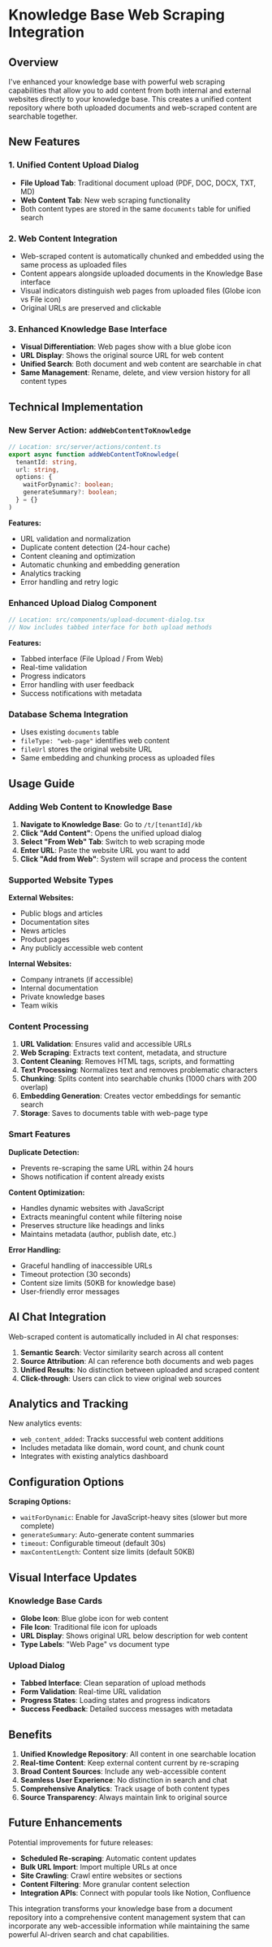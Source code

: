 # Knowledge Base Web Scraping Integration

## Overview

I've enhanced your knowledge base with powerful web scraping capabilities that allow you to add content from both internal and external websites directly to your knowledge base. This creates a unified content repository where both uploaded documents and web-scraped content are searchable together.

## New Features

### 1. **Unified Content Upload Dialog**
- **File Upload Tab**: Traditional document upload (PDF, DOC, DOCX, TXT, MD)
- **Web Content Tab**: New web scraping functionality
- Both content types are stored in the same `documents` table for unified search

### 2. **Web Content Integration**
- Web-scraped content is automatically chunked and embedded using the same process as uploaded files
- Content appears alongside uploaded documents in the Knowledge Base interface
- Visual indicators distinguish web pages from uploaded files (Globe icon vs File icon)
- Original URLs are preserved and clickable

### 3. **Enhanced Knowledge Base Interface**
- **Visual Differentiation**: Web pages show with a blue globe icon
- **URL Display**: Shows the original source URL for web content
- **Unified Search**: Both document and web content are searchable in chat
- **Same Management**: Rename, delete, and view version history for all content types

## Technical Implementation

### New Server Action: `addWebContentToKnowledge`
```typescript
// Location: src/server/actions/content.ts
export async function addWebContentToKnowledge(
  tenantId: string,
  url: string,
  options: {
    waitForDynamic?: boolean;
    generateSummary?: boolean;
  } = {}
)
```

**Features:**
- URL validation and normalization
- Duplicate content detection (24-hour cache)
- Content cleaning and optimization
- Automatic chunking and embedding generation
- Analytics tracking
- Error handling and retry logic

### Enhanced Upload Dialog Component
```typescript
// Location: src/components/upload-document-dialog.tsx
// Now includes tabbed interface for both upload methods
```

**Features:**
- Tabbed interface (File Upload / From Web)
- Real-time validation
- Progress indicators
- Error handling with user feedback
- Success notifications with metadata

### Database Schema Integration
- Uses existing `documents` table
- `fileType: "web-page"` identifies web content
- `fileUrl` stores the original website URL
- Same embedding and chunking process as uploaded files

## Usage Guide

### Adding Web Content to Knowledge Base

1. **Navigate to Knowledge Base**: Go to `/t/[tenantId]/kb`
2. **Click "Add Content"**: Opens the unified upload dialog
3. **Select "From Web" Tab**: Switch to web scraping mode
4. **Enter URL**: Paste the website URL you want to add
5. **Click "Add from Web"**: System will scrape and process the content

### Supported Website Types

**External Websites:**
- Public blogs and articles
- Documentation sites
- News articles
- Product pages
- Any publicly accessible web content

**Internal Websites:**
- Company intranets (if accessible)
- Internal documentation
- Private knowledge bases
- Team wikis

### Content Processing

1. **URL Validation**: Ensures valid and accessible URLs
2. **Web Scraping**: Extracts text content, metadata, and structure
3. **Content Cleaning**: Removes HTML tags, scripts, and formatting
4. **Text Processing**: Normalizes text and removes problematic characters
5. **Chunking**: Splits content into searchable chunks (1000 chars with 200 overlap)
6. **Embedding Generation**: Creates vector embeddings for semantic search
7. **Storage**: Saves to documents table with web-page type

### Smart Features

**Duplicate Detection:**
- Prevents re-scraping the same URL within 24 hours
- Shows notification if content already exists

**Content Optimization:**
- Handles dynamic websites with JavaScript
- Extracts meaningful content while filtering noise
- Preserves structure like headings and links
- Maintains metadata (author, publish date, etc.)

**Error Handling:**
- Graceful handling of inaccessible URLs
- Timeout protection (30 seconds)
- Content size limits (50KB for knowledge base)
- User-friendly error messages

## AI Chat Integration

Web-scraped content is automatically included in AI chat responses:

1. **Semantic Search**: Vector similarity search across all content
2. **Source Attribution**: AI can reference both documents and web pages
3. **Unified Results**: No distinction between uploaded and scraped content
4. **Click-through**: Users can click to view original web sources

## Analytics and Tracking

New analytics events:
- `web_content_added`: Tracks successful web content additions
- Includes metadata like domain, word count, and chunk count
- Integrates with existing analytics dashboard

## Configuration Options

**Scraping Options:**
- `waitForDynamic`: Enable for JavaScript-heavy sites (slower but more complete)
- `generateSummary`: Auto-generate content summaries
- `timeout`: Configurable timeout (default 30s)
- `maxContentLength`: Content size limits (default 50KB)

## Visual Interface Updates

### Knowledge Base Cards
- **Globe Icon**: Blue globe icon for web content
- **File Icon**: Traditional file icon for uploads
- **URL Display**: Shows original URL below description for web content
- **Type Labels**: "Web Page" vs document type

### Upload Dialog
- **Tabbed Interface**: Clean separation of upload methods
- **Form Validation**: Real-time URL validation
- **Progress States**: Loading states and progress indicators
- **Success Feedback**: Detailed success messages with metadata

## Benefits

1. **Unified Knowledge Repository**: All content in one searchable location
2. **Real-time Content**: Keep external content current by re-scraping
3. **Broad Content Sources**: Include any web-accessible content
4. **Seamless User Experience**: No distinction in search and chat
5. **Comprehensive Analytics**: Track usage of both content types
6. **Source Transparency**: Always maintain link to original source

## Future Enhancements

Potential improvements for future releases:
- **Scheduled Re-scraping**: Automatic content updates
- **Bulk URL Import**: Import multiple URLs at once
- **Site Crawling**: Crawl entire websites or sections
- **Content Filtering**: More granular content selection
- **Integration APIs**: Connect with popular tools like Notion, Confluence

This integration transforms your knowledge base from a document repository into a comprehensive content management system that can incorporate any web-accessible information while maintaining the same powerful AI-driven search and chat capabilities. 